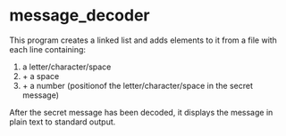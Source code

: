 # message_decoder
This program creates a linked list and adds elements to it from a file with each line containing: 
<ol>
<li>a letter/character/space</li>
<li>+ a space</li>
<li>+ a number (positionof the letter/character/space in the secret message)</li>
</ol>

After the secret message has been decoded, it displays the message in plain text to standard output.
